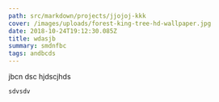 ```yaml
---
path: src/markdown/projects/jjojoj-kkk
cover: /images/uploads/forest-king-tree-hd-wallpaper.jpg
date: 2018-10-24T19:12:30.085Z
title: wdasjb
summary: smdnfbc
tags: andbcds
---
```

jbcn dsc hjdscjhds

`sdvsdv`
